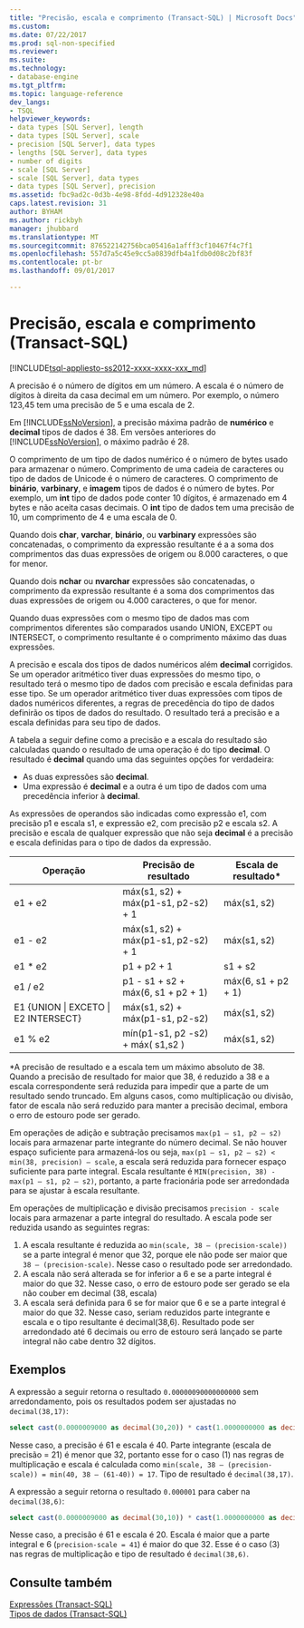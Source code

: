 ```yaml
---
title: "Precisão, escala e comprimento (Transact-SQL) | Microsoft Docs"
ms.custom: 
ms.date: 07/22/2017
ms.prod: sql-non-specified
ms.reviewer: 
ms.suite: 
ms.technology:
- database-engine
ms.tgt_pltfrm: 
ms.topic: language-reference
dev_langs:
- TSQL
helpviewer_keywords:
- data types [SQL Server], length
- data types [SQL Server], scale
- precision [SQL Server], data types
- lengths [SQL Server], data types
- number of digits
- scale [SQL Server]
- scale [SQL Server], data types
- data types [SQL Server], precision
ms.assetid: fbc9ad2c-0d3b-4e98-8fdd-4d912328e40a
caps.latest.revision: 31
author: BYHAM
ms.author: rickbyh
manager: jhubbard
ms.translationtype: MT
ms.sourcegitcommit: 876522142756bca05416a1afff3cf10467f4c7f1
ms.openlocfilehash: 557d7a5c45e9cc5a0839dfb4a1fdb0d08c2bf83f
ms.contentlocale: pt-br
ms.lasthandoff: 09/01/2017

---
```

# <a name="precision-scale-and-length-transact-sql"></a>Precisão, escala e comprimento (Transact-SQL)
[!INCLUDE[tsql-appliesto-ss2012-xxxx-xxxx-xxx_md](../../includes/tsql-appliesto-ss2012-xxxx-xxxx-xxx-md.md)]

A precisão é o número de dígitos em um número. A escala é o número de dígitos à direita da casa decimal em um número. Por exemplo, o número 123,45 tem uma precisão de 5 e uma escala de 2.
  
Em [!INCLUDE[ssNoVersion](../../includes/ssnoversion-md.md)], a precisão máxima padrão de **numérico** e **decimal** tipos de dados é 38. Em versões anteriores do [!INCLUDE[ssNoVersion](../../includes/ssnoversion-md.md)], o máximo padrão é 28.
  
O comprimento de um tipo de dados numérico é o número de bytes usado para armazenar o número. Comprimento de uma cadeia de caracteres ou tipo de dados de Unicode é o número de caracteres. O comprimento de **binário**, **varbinary**, e **imagem** tipos de dados é o número de bytes. Por exemplo, um **int** tipo de dados pode conter 10 dígitos, é armazenado em 4 bytes e não aceita casas decimais. O **int** tipo de dados tem uma precisão de 10, um comprimento de 4 e uma escala de 0.
  
Quando dois **char**, **varchar**, **binário**, ou **varbinary** expressões são concatenadas, o comprimento da expressão resultante é a a soma dos comprimentos das duas expressões de origem ou 8.000 caracteres, o que for menor.
  
Quando dois **nchar** ou **nvarchar** expressões são concatenadas, o comprimento da expressão resultante é a soma dos comprimentos das duas expressões de origem ou 4.000 caracteres, o que for menor.
  
Quando duas expressões com o mesmo tipo de dados mas com comprimentos diferentes são comparados usando UNION, EXCEPT ou INTERSECT, o comprimento resultante é o comprimento máximo das duas expressões.
  
A precisão e escala dos tipos de dados numéricos além **decimal** corrigidos. Se um operador aritmético tiver duas expressões do mesmo tipo, o resultado terá o mesmo tipo de dados com precisão e escala definidas para esse tipo. Se um operador aritmético tiver duas expressões com tipos de dados numéricos diferentes, a regras de precedência do tipo de dados definirão os tipos de dados do resultado. O resultado terá a precisão e a escala definidas para seu tipo de dados.
  
A tabela a seguir define como a precisão e a escala do resultado são calculadas quando o resultado de uma operação é do tipo **decimal**. O resultado é **decimal** quando uma das seguintes opções for verdadeira:
-   As duas expressões são **decimal**.  
-   Uma expressão é **decimal** e a outra é um tipo de dados com uma precedência inferior à **decimal**.  
  
As expressões de operandos são indicadas como expressão e1, com precisão p1 e escala s1, e expressão e2, com precisão p2 e escala s2. A precisão e escala de qualquer expressão que não seja **decimal** é a precisão e escala definidas para o tipo de dados da expressão.
  
|Operação|Precisão de resultado|Escala de resultado*|  
|---|---|---|
|e1 + e2|máx(s1, s2) + máx(p1-s1, p2-s2) + 1|máx(s1, s2)|  
|e1 - e2|máx(s1, s2) + máx(p1-s1, p2-s2) + 1|máx(s1, s2)|  
|e1 * e2|p1 + p2 + 1|s1 + s2|  
|e1 / e2|p1 - s1 + s2 + máx(6, s1 + p2 + 1)|máx(6, s1 + p2 + 1)|  
|E1 {UNION &#124; EXCETO &#124; E2 INTERSECT}|máx(s1, s2) + máx(p1-s1, p2-s2)|máx(s1, s2)|  
|e1 % e2|mín(p1-s1, p2 -s2) + máx( s1,s2 )|máx(s1, s2)|  
  
\*A precisão de resultado e a escala tem um máximo absoluto de 38. Quando a precisão de resultado for maior que 38, é reduzido a 38 e a escala correspondente será reduzida para impedir que a parte de um resultado sendo truncado. Em alguns casos, como multiplicação ou divisão, fator de escala não será reduzido para manter a precisão decimal, embora o erro de estouro pode ser gerado.

Em operações de adição e subtração precisamos `max(p1 – s1, p2 – s2)` locais para armazenar parte integrante do número decimal. Se não houver espaço suficiente para armazená-los ou seja, `max(p1 – s1, p2 – s2) < min(38, precision) – scale`, a escala será reduzida para fornecer espaço suficiente para parte integral. Escala resultante é `MIN(precision, 38) - max(p1 – s1, p2 – s2)`, portanto, a parte fracionária pode ser arredondada para se ajustar à escala resultante.

Em operações de multiplicação e divisão precisamos `precision - scale` locais para armazenar a parte integral do resultado. A escala pode ser reduzida usando as seguintes regras:
1.  A escala resultante é reduzida ao `min(scale, 38 – (precision-scale))` se a parte integral é menor que 32, porque ele não pode ser maior que `38 – (precision-scale)`. Nesse caso o resultado pode ser arredondado.
1. A escala não será alterada se for inferior a 6 e se a parte integral é maior do que 32. Nesse caso, o erro de estouro pode ser gerado se ela não couber em decimal (38, escala) 
1. A escala será definida para 6 se for maior que 6 e se a parte integral é maior do que 32. Nesse caso, seriam reduzidos parte integrante e escala e o tipo resultante é decimal(38,6). Resultado pode ser arredondado até 6 decimais ou erro de estouro será lançado se parte integral não cabe dentro 32 dígitos.

## <a name="examples"></a>Exemplos
A expressão a seguir retorna o resultado `0.00000090000000000` sem arredondamento, pois os resultados podem ser ajustadas no `decimal(38,17)`:
```sql
select cast(0.0000009000 as decimal(30,20)) * cast(1.0000000000 as decimal(30,20)) [decimal 38,17]
```
Nesse caso, a precisão é 61 e escala é 40.
Parte integrante (escala de precisão = 21) é menor que 32, portanto esse for o caso (1) nas regras de multiplicação e escala é calculada como `min(scale, 38 – (precision-scale)) = min(40, 38 – (61-40)) = 17`. Tipo de resultado é `decimal(38,17)`.

A expressão a seguir retorna o resultado `0.000001` para caber na `decimal(38,6)`:
```sql
select cast(0.0000009000 as decimal(30,10)) * cast(1.0000000000 as decimal(30,10)) [decimal(38, 6)]
```
Nesse caso, a precisão é 61 e escala é 20.
Escala é maior que a parte integral e 6 (`precision-scale = 41`) é maior do que 32. Esse é o caso (3) nas regras de multiplicação e tipo de resultado é `decimal(38,6)`.

## <a name="see-also"></a>Consulte também
[Expressões &#40;Transact-SQL&#41;](../../t-sql/language-elements/expressions-transact-sql.md)  
[Tipos de dados &#40;Transact-SQL&#41;](../../t-sql/data-types/data-types-transact-sql.md)
  
  

